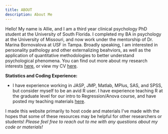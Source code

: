 ```yaml
---
title: ABOUT
description: About Me
---
```


Hello! My name is Allie, and I am a third year clinical psychology PhD student at the University of South Florida. I completed my BA in psychology at the University of Missouri, and now work under the mentorship of Dr. Marina Bornovalova at USF in Tampa. Broadly speaking, I am interested in personality pathology and other externalizing beahviors, as well as the application of quantitative methodologies to better understand psychological phenomena. You can find out more about my research interests [here](https://alliechoate.netlify.app/portfolio/), or view my CV [here](https://drive.google.com/file/d/1ozeP0N0JMMzJpPgZpo8-F-zTyFWw_j1A/view?usp=sharing).


**Statistics and Coding Experience:**

  - I have experience working in JASP, JMP, Matlab, MPlus, SAS, and SPSS, but consider myself to be an avid R user. I have experience teaching R at the graduate level for our intro to Regression/Anova course, and have posted my teaching materials [here](https://alliechoate.netlify.app/post/reganova/). 
  
I made this website primarily to host code and materials I've made with the hopes that some of these resources may be helpful for other researchers or students! _Please feel free to reach out to me with any questions about my code or materials!_ 

<br><br>


